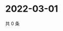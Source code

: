 # 2022-03-01

共 0 条

<!-- BEGIN WEIBO -->
<!-- 最后更新时间 Tue Mar 01 2022 05:00:54 GMT+0800 (China Standard Time) -->

<!-- END WEIBO -->
